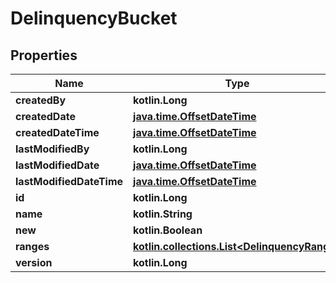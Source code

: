 
# DelinquencyBucket

## Properties
| Name | Type | Description | Notes |
| ------------ | ------------- | ------------- | ------------- |
| **createdBy** | **kotlin.Long** |  |  |
| **createdDate** | [**java.time.OffsetDateTime**](java.time.OffsetDateTime.md) |  |  |
| **createdDateTime** | [**java.time.OffsetDateTime**](java.time.OffsetDateTime.md) |  |  |
| **lastModifiedBy** | **kotlin.Long** |  |  |
| **lastModifiedDate** | [**java.time.OffsetDateTime**](java.time.OffsetDateTime.md) |  |  |
| **lastModifiedDateTime** | [**java.time.OffsetDateTime**](java.time.OffsetDateTime.md) |  |  |
| **id** | **kotlin.Long** |  |  [optional] |
| **name** | **kotlin.String** |  |  [optional] |
| **new** | **kotlin.Boolean** |  |  [optional] |
| **ranges** | [**kotlin.collections.List&lt;DelinquencyRange&gt;**](DelinquencyRange.md) |  |  [optional] |
| **version** | **kotlin.Long** |  |  [optional] |



